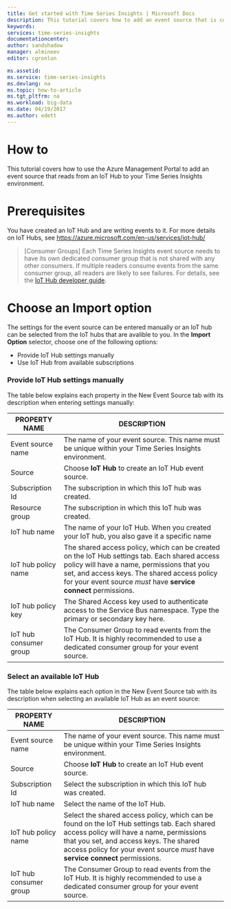 ```yaml
---
title: Get started with Time Series Insights | Microsoft Docs
description: This tutorial covers how to add an event source that is connected to an IoT Hub to your Time Series Insights environment
keywords: 
services: time-series-insights
documentationcenter: 
author: sandshadow
manager: almineev
editor: cgronlun

ms.assetid: 
ms.service: time-series-insights
ms.devlang: na
ms.topic: how-to-article
ms.tgt_pltfrm: na
ms.workload: big-data
ms.date: 04/19/2017
ms.author: edett
---
```


# How to

This tutorial covers how to use the Azure Management Portal to add an event source that reads from an IoT Hub to your Time Series Insights environment.

# Prerequisites
You have created an IoT Hub and are writing events to it. For more details on IoT Hubs, see <https://azure.microsoft.com/en-us/services/iot-hub/>

> [Consumer Groups] Each Time Series Insights event source needs to have its own dedicated consumer group that is not shared with any other consumers. If multiple readers consume events from the same consumer group, all readers are likely to see failures. For details, see the [IoT Hub developer guide](../iot-hub/iot-hub-devguide.md).


# Choose an Import option
The settings for the event source can be entered manually or an IoT hub can be selected from the IoT hubs that are avalible to you.
In the **Import Option** selector, choose one of the following options:
* Provide IoT Hub settings manually
* Use IoT Hub from available subscriptions


### Provide IoT Hub settings manually
The table below explains each property in the New Event Source tab with its description when entering settings manually:

| PROPERTY NAME | DESCRIPTION |
| --- | --- |
| Event source name | The name of your event source. This name must be unique within your Time Series Insights environment.
| Source | Choose **IoT Hub** to create an IoT Hub event source.
| Subscription Id | The subscription in which this IoT hub was created.
| Resource group | The subscription in which this IoT hub was created.
| IoT hub name | The name of your IoT Hub. When you created your IoT hub, you also gave it a specific name
| IoT hub policy name | The shared access policy, which can be created on the IoT Hub settings tab. Each shared access policy will have a name, permissions that you set, and access keys. The shared access policy for your event source *must* have **service connect** permissions.
| IoT hub policy key | The Shared Access key used to authenticate access to the Service Bus namespace. Type the primary or secondary key here.
| IoT hub consumer group | The Consumer Group to read events from the IoT Hub. It is highly recommended to use a dedicated consumer group for your event source.


### Select an available IoT Hub
The table below explains each option in the New Event Source tab with its description when selecting an available IoT Hub as an event source:

| PROPERTY NAME | DESCRIPTION |
| --- | --- |
| Event source name | The name of your event source. This name must be unique within your Time Series Insights environment.
| Source | Choose **IoT Hub** to create an IoT Hub event source.
| Subscription Id | Select the subscription in which this IoT hub was created.
| IoT hub name | Select the name of the IoT Hub.
| IoT hub policy name | Select the shared access policy, which can be found on the IoT Hub settings tab. Each shared access policy will have a name, permissions that you set, and access keys. The shared access policy for your event source *must* have **service connect** permissions.
| IoT hub consumer group | The Consumer Group to read events from the IoT Hub. It is highly recommended to use a dedicated consumer group for your event source.